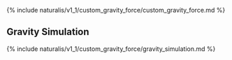 {% include naturalis/v1_1/custom_gravity_force/custom_gravity_force.md %}

## Gravity Simulation

{% include naturalis/v1_1/custom_gravity_force/gravity_simulation.md %}
